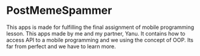 # PostMemeSpammer
This apps is made for fulfilling the final assignment of mobile programming lesson.
This apps made by me and my partner, Yanu. It contains how to access API to a mobile programming and we using the concept of OOP.
Its far from perfect and we have to learn more.
